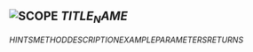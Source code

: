 ## ![$SCOPE$](.gitbook/assets/$SCOPE$.png) $TITLE_NAME$
$HINTS$$METHOD$$DESCRIPTION$$EXAMPLE$$PARAMETERS$$RETURNS$